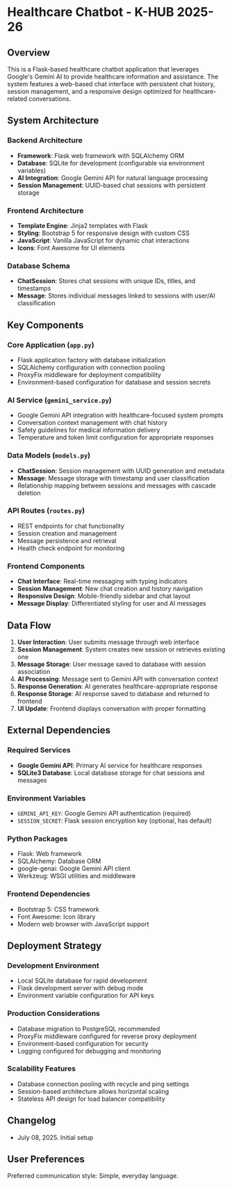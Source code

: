 # Healthcare Chatbot - K-HUB 2025-26

## Overview

This is a Flask-based healthcare chatbot application that leverages Google's Gemini AI to provide healthcare information and assistance. The system features a web-based chat interface with persistent chat history, session management, and a responsive design optimized for healthcare-related conversations.

## System Architecture

### Backend Architecture
- **Framework**: Flask web framework with SQLAlchemy ORM
- **Database**: SQLite for development (configurable via environment variables)
- **AI Integration**: Google Gemini API for natural language processing
- **Session Management**: UUID-based chat sessions with persistent storage

### Frontend Architecture
- **Template Engine**: Jinja2 templates with Flask
- **Styling**: Bootstrap 5 for responsive design with custom CSS
- **JavaScript**: Vanilla JavaScript for dynamic chat interactions
- **Icons**: Font Awesome for UI elements

### Database Schema
- **ChatSession**: Stores chat sessions with unique IDs, titles, and timestamps
- **Message**: Stores individual messages linked to sessions with user/AI classification

## Key Components

### Core Application (`app.py`)
- Flask application factory with database initialization
- SQLAlchemy configuration with connection pooling
- ProxyFix middleware for deployment compatibility
- Environment-based configuration for database and session secrets

### AI Service (`gemini_service.py`)
- Google Gemini API integration with healthcare-focused system prompts
- Conversation context management with chat history
- Safety guidelines for medical information delivery
- Temperature and token limit configuration for appropriate responses

### Data Models (`models.py`)
- **ChatSession**: Session management with UUID generation and metadata
- **Message**: Message storage with timestamp and user classification
- Relationship mapping between sessions and messages with cascade deletion

### API Routes (`routes.py`)
- REST endpoints for chat functionality
- Session creation and management
- Message persistence and retrieval
- Health check endpoint for monitoring

### Frontend Components
- **Chat Interface**: Real-time messaging with typing indicators
- **Session Management**: New chat creation and history navigation
- **Responsive Design**: Mobile-friendly sidebar and chat layout
- **Message Display**: Differentiated styling for user and AI messages

## Data Flow

1. **User Interaction**: User submits message through web interface
2. **Session Management**: System creates new session or retrieves existing one
3. **Message Storage**: User message saved to database with session association
4. **AI Processing**: Message sent to Gemini API with conversation context
5. **Response Generation**: AI generates healthcare-appropriate response
6. **Response Storage**: AI response saved to database and returned to frontend
7. **UI Update**: Frontend displays conversation with proper formatting

## External Dependencies

### Required Services
- **Google Gemini API**: Primary AI service for healthcare responses
- **SQLite3 Database**: Local database storage for chat sessions and messages

### Environment Variables
- `GEMINI_API_KEY`: Google Gemini API authentication (required)
- `SESSION_SECRET`: Flask session encryption key (optional, has default)

### Python Packages
- Flask: Web framework
- SQLAlchemy: Database ORM
- google-genai: Google Gemini API client
- Werkzeug: WSGI utilities and middleware

### Frontend Dependencies
- Bootstrap 5: CSS framework
- Font Awesome: Icon library
- Modern web browser with JavaScript support

## Deployment Strategy

### Development Environment
- Local SQLite database for rapid development
- Flask development server with debug mode
- Environment variable configuration for API keys

### Production Considerations
- Database migration to PostgreSQL recommended
- ProxyFix middleware configured for reverse proxy deployment
- Environment-based configuration for security
- Logging configured for debugging and monitoring

### Scalability Features
- Database connection pooling with recycle and ping settings
- Session-based architecture allows horizontal scaling
- Stateless API design for load balancer compatibility

## Changelog

- July 08, 2025. Initial setup

## User Preferences

Preferred communication style: Simple, everyday language.